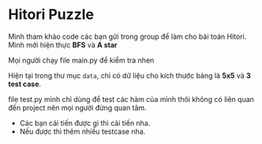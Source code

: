 # Hitori Puzzle

Mình tham khảo code các bạn gửi trong group để làm cho bài toán Hitori.
Mình mới hiện thực **BFS** và **A star**

Mọi người chạy file main.py để kiểm tra nhen

Hiện tại trong thư mục `data`, chỉ có dữ liệu cho kích thước bảng là **5x5** và **3 test case**.

file test.py mình chỉ dùng để test các hàm của mình thôi không có liên quan đến project nên mọi người đừng quan tâm.

- Các bạn cải tiến được gì thì cải tiến nha.
- Nếu được thì thêm nhiều testcase nha.
